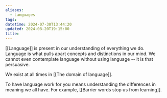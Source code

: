 ```yaml
---
aliases:
  - Languages
tags: 
datetime: 2024-07-30T13:44:20
updated: 2024-08-20T19:15:00
title: 
---
```

[[Language]] is present in our understanding of everything we do. Language is what pulls apart concepts and distinctions in our mind. We cannot even contemplate language without using language -- it is that persuasive.

We exist at all times in [[The domain of language]].

To have language work for you means understanding the differences in meaning we all have. For example, [[Barrier words stop us from learning]].